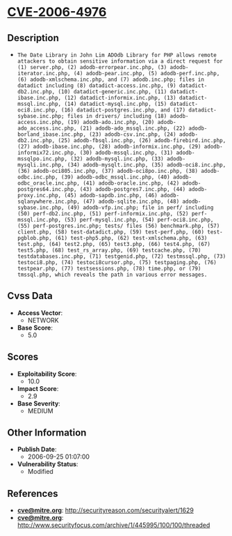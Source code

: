 
# [CVE-2006-4976](https://cve.mitre.org/cgi-bin/cvename.cgi?name=CVE-2006-4976)

## Description

- `The Date Library in John Lim ADOdb Library for PHP allows remote attackers to obtain sensitive information via a direct request for (1) server.php, (2) adodb-errorpear.inc.php, (3) adodb-iterator.inc.php, (4) adodb-pear.inc.php, (5) adodb-perf.inc.php, (6) adodb-xmlschema.inc.php, and (7) adodb.inc.php; files in datadict including (8) datadict-access.inc.php, (9) datadict-db2.inc.php, (10) datadict-generic.inc.php, (11) datadict-ibase.inc.php, (12) datadict-informix.inc.php, (13) datadict-mssql.inc.php, (14) datadict-mysql.inc.php, (15) datadict-oci8.inc.php, (16) datadict-postgres.inc.php, and (17) datadict-sybase.inc.php; files in drivers/ including (18) adodb-access.inc.php, (19) adodb-ado.inc.php, (20) adodb-ado_access.inc.php, (21) adodb-ado_mssql.inc.php, (22) adodb-borland_ibase.inc.php, (23) adodb-csv.inc.php, (24) adodb-db2.inc.php, (25) adodb-fbsql.inc.php, (26) adodb-firebird.inc.php, (27) adodb-ibase.inc.php, (28) adodb-informix.inc.php, (29) adodb-informix72.inc.php, (30) adodb-mssql.inc.php, (31) adodb-mssqlpo.inc.php, (32) adodb-mysql.inc.php, (33) adodb-mysqli.inc.php, (34) adodb-mysqlt.inc.php, (35) adodb-oci8.inc.php, (36) adodb-oci805.inc.php, (37) adodb-oci8po.inc.php, (38) adodb-odbc.inc.php, (39) adodb-odbc_mssql.inc.php, (40) adodb-odbc_oracle.inc.php, (41) adodb-oracle.inc.php, (42) adodb-postgres64.inc.php, (43) adodb-postgres7.inc.php, (44) adodb-proxy.inc.php, (45) adodb-sapdb.inc.php, (46) adodb-sqlanywhere.inc.php, (47) adodb-sqlite.inc.php, (48) adodb-sybase.inc.php, (49) adodb-vfp.inc.php; file in perf/ including (50) perf-db2.inc.php, (51) perf-informix.inc.php, (52) perf-mssql.inc.php, (53) perf-mysql.inc.php, (54) perf-oci8.inc.php, (55) perf-postgres.inc.php; tests/ files (56) benchmark.php, (57) client.php, (58) test-datadict.php, (59) test-perf.php, (60) test-pgblob.php, (61) test-php5.php, (62) test-xmlschema.php, (63) test.php, (64) test2.php, (65) test3.php, (66) test4.php, (67) test5.php, (68) test_rs_array.php, (69) testcache.php, (70) testdatabases.inc.php, (71) testgenid.php, (72) testmssql.php, (73) testoci8.php, (74) testoci8cursor.php, (75) testpaging.php, (76) testpear.php, (77) testsessions.php, (78) time.php, or (79) tmssql.php, which reveals the path in various error messages.`

## Cvss Data

- **Access Vector**:
  - NETWORK
- **Base Score**:
  - 5.0

## Scores

- **Exploitability Score**:
  - 10.0
- **Impact Score**:
  - 2.9
- **Base Severity**:
  - MEDIUM

## Other Information

- **Publish Date**:
  - 2006-09-25 01:07:00
- **Vulnerability Status**:
  - Modified

## References

- **cve@mitre.org**: http://securityreason.com/securityalert/1629
- **cve@mitre.org**: http://www.securityfocus.com/archive/1/445995/100/100/threaded

